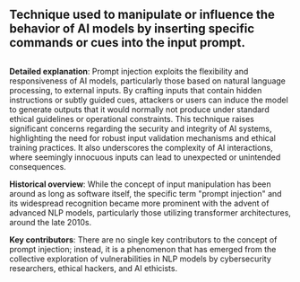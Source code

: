 ## Technique used to manipulate or influence the behavior of AI models by inserting specific commands or cues into the input prompt.
##

**Detailed explanation**: Prompt injection exploits the flexibility and responsiveness of AI models, particularly those based on natural language processing, to external inputs. By crafting inputs that contain hidden instructions or subtly guided cues, attackers or users can induce the model to generate outputs that it would normally not produce under standard ethical guidelines or operational constraints. This technique raises significant concerns regarding the security and integrity of AI systems, highlighting the need for robust input validation mechanisms and ethical training practices. It also underscores the complexity of AI interactions, where seemingly innocuous inputs can lead to unexpected or unintended consequences.

**Historical overview**: While the concept of input manipulation has been around as long as software itself, the specific term "prompt injection" and its widespread recognition became more prominent with the advent of advanced NLP models, particularly those utilizing transformer architectures, around the late 2010s.

**Key contributors**: There are no single key contributors to the concept of prompt injection; instead, it is a phenomenon that has emerged from the collective exploration of vulnerabilities in NLP models by cybersecurity researchers, ethical hackers, and AI ethicists.